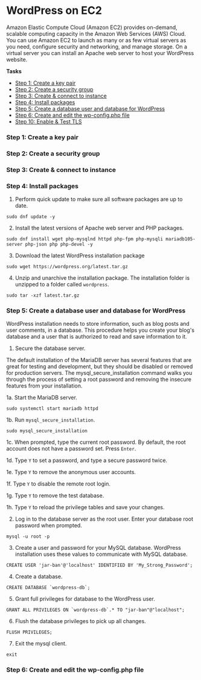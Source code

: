 # WordPress on EC2
Amazon Elastic Compute Cloud (Amazon EC2) provides on-demand, scalable computing capacity in the Amazon Web Services (AWS) Cloud. You can use Amazon EC2 to launch as many or as few virtual servers as you need, configure security and networking, and manage storage. On a virtual server you can install an Apache web server to host your WordPress website.

**Tasks**
- [Step 1: Create a key pair](#step-1-create-a-key-pair)
- [Step 2: Create a security group](#step-2-create-a-security-group)
- [Step 3: Create & connect to instance](#step-3-create--connect-to-instance)
- [Step 4: Install packages](#step-4-install-packages)
- [Step 5: Create a database user and database for WordPress](#step-5-create-a-database-user-and-database-for-wordPress)
- [Step 6: Create and edit the wp-config.php file](#step-6-create-and-edit-the-wp-configphp-file)
- [Step 10: Enable & Test TLS](#step-6-enable--test-tls)

### Step 1: Create a key pair
### Step 2: Create a security group
### Step 3: Create & connect to instance
### Step 4: Install packages

1. Perform quick update to make sure all software packages are up to date.

```
sudo dnf update -y
```

2. Install the latest versions of Apache web server and PHP packages.

```
sudo dnf install wget php-mysqlnd httpd php-fpm php-mysqli mariadb105-server php-json php php-devel -y
```

3. Download the latest WordPress installation package

```
sudo wget https://wordpress.org/latest.tar.gz
```

4. Unzip and unarchive the installation package. The installation folder is unzipped to a folder called `wordpress`.

```
sudo tar -xzf latest.tar.gz
```

### Step 5: Create a database user and database for WordPress

WordPress installation needs to store information, such as blog posts and user comments, in a database. This procedure helps you create your blog's database and a user that is authorized to read and save information to it.

1. Secure the database server.

The default installation of the MariaDB server has several features that are great for testing and development, but they should be disabled or removed for production servers. The mysql_secure_installation command walks you through the process of setting a root password and removing the insecure features from your installation.

1a. Start the MariaDB server.

```
sudo systemctl start mariadb httpd
```

1b. Run `mysql_secure_installation`.

```
sudo mysql_secure_installation
```

1c. When prompted, type the current root password. By default, the root account does not have a password set. Press `Enter`.

1d. Type `Y` to set a password, and type a secure password twice.

1e. Type `Y` to remove the anonymous user accounts.

1f. Type `Y` to disable the remote root login.

1g. Type `Y` to remove the test database.

1h. Type `Y` to reload the privilege tables and save your changes.

2. Log in to the database server as the root user. Enter your database root password when prompted.

```
mysql -u root -p
```

3. Create a user and password for your MySQL database. WordPress installation uses these values to communicate with MySQL database.

```
CREATE USER 'jar-ban'@'localhost' IDENTIFIED BY 'My_Strong_Password';
```

4. Create a database.

```
CREATE DATABASE `wordpress-db`;
```

5. Grant full privileges for database to the WordPress user.

```
GRANT ALL PRIVILEGES ON `wordpress-db`.* TO "jar-ban"@"localhost";
```

6. Flush the database privileges to pick up all changes.

```
FLUSH PRIVILEGES;
```

7. Exit the mysql client.

```
exit
```

### Step 6: Create and edit the wp-config.php file
